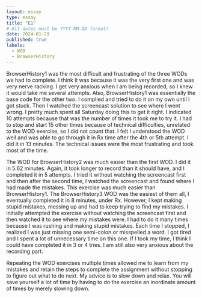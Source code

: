 ```yaml
---
layout: essay
type: essay
title: "E1"
# All dates must be YYYY-MM-DD format!
date: 2024-01-29
published: true
labels:
  - WOD
  - BrowserHistory
---
```


BrowserHistory1 was the most difficult and frustrating of the three WODs we had to complete. I think it was because it was the very first one and was very nerve racking. I get very anxious when I am being recorded, so I knew it would take me several attempts. Also, BrowserHistory1 was essentially the base code for the other two. I complied and tried to do it on my own until I got stuck. Then I watched the screencast solution to see where I went wrong. I pretty much spent all Saturday doing this to get it right. I indicated 10 attempts because that was the number of times it took me to try it. I had to stop and start 15 other times because of technical difficulties, unrelated to the WOD exercise, so I did not count that. I felt I understood the WOD well and was able to go through it in Rx time after the 4th or 5th attempt. I did it in 13 minutes. The technical issues were the most frustrating and took most of the time.  

The WOD for BrowserHistory2 was much easier than the first WOD. I did it in 5.62 minutes. Again, it took longer to record than it should have, and I completed it in 5 attempts. I tried it without watching the screencast first and then after the second time, I watched the screencast and found where I had made the mistakes. This exercise was much easier than BrowserHistory1. 
The BrowserHistory3 WOD was the easiest of them all, I eventually completed it in 8 minutes, under Rx. However, I kept making stupid mistakes, messing up and had to keep trying to find my mistakes. I initially attempted the exercise without watching the screencast first and then watched it to see where my mistakes were. I had to do it many times because I was rushing and making stupid mistakes. Each time I stopped, I realized I was just missing one semi-colon or misspelled a word. I got tired and I spent a lot of unnecessary time on this one. If I took my time, I think I could have completed it in 3 or 4 tries. I am still also very anxious about the recording part. 

Repeating the WOD exercises multiple times allowed me to learn from my mistakes and retain the steps to complete the assignment without stopping to figure out what to do next. My advice is to slow down and relax. You will save yourself a lot of time by having to do the exercise an inordinate amount of times by merely slowing down.
